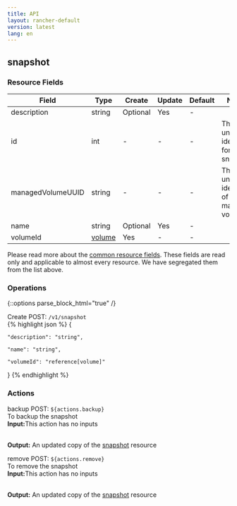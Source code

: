 ```yaml
---
title: API
layout: rancher-default
version: latest
lang: en
---
```


## snapshot



### Resource Fields

Field | Type | Create | Update | Default | Notes
---|---|---|---|---|---
description | string | Optional | Yes | - | 
id | int | - | - | - | The unique identifier for the snapshot
managedVolumeUUID | string | - | - | - | The unique identifier of the managed volume
name | string | Optional | Yes | - | 
volumeId | [volume]({{site.baseurl}}/rancher/{{page.version}}/{{page.lang}}/api/api-resources/volume/) | Yes | - | - | 


Please read more about the [common resource fields]({{site.baseurl}}/rancher/{{page.version}}/{{page.lang}}/api/common/). 
These fields are read only and applicable to almost every resource. We have segregated them from the list above.


### Operations
{::options parse_block_html="true" /}



<div class="action">
<span class="header">
Create
<span class="headerright">POST:  <code>/v1/snapshot</code></span></span>
<div class="action-contents">
{% highlight json %} 
{

	"description": "string",

	"name": "string",

	"volumeId": "reference[volume]"

} 
{% endhighlight %}
</div>
</div>











### Actions

<div class="action">
<span class="header">
backup
<span class="headerright">POST:  <code>${actions.backup}</code></span></span>
<div class="action-contents">
To backup the snapshot
<br>

<span class="input">
<strong>Input:</strong>This action has no inputs</span>
<br>

<br>


<span class="output"><strong>Output:</strong> An updated copy of the <a href="/rancher/api/api-resources/snapshot/">snapshot</a> resource</span>
</div>
</div>

<div class="action">
<span class="header">
remove
<span class="headerright">POST:  <code>${actions.remove}</code></span></span>
<div class="action-contents">
To remove the snapshot
<br>

<span class="input">
<strong>Input:</strong>This action has no inputs</span>
<br>

<br>


<span class="output"><strong>Output:</strong> An updated copy of the <a href="/rancher/api/api-resources/snapshot/">snapshot</a> resource</span>
</div>
</div>


